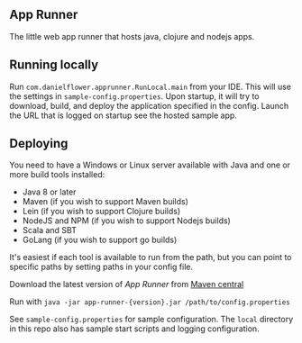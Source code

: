 App Runner
----------

The little web app runner that hosts java, clojure and nodejs apps.

Running locally
---------------

Run `com.danielflower.apprunner.RunLocal.main` from your IDE. This will use the settings in
`sample-config.properties`. Upon startup, it will try to download, build, and deploy the
application specified in the config. Launch the URL that is logged on startup see the hosted
sample app.

Deploying
---------

You need to have a Windows or Linux server available with Java and one or more build tools
installed:

* Java 8 or later
* Maven (if you wish to support Maven builds)
* Lein (if you wish to support Clojure builds)
* NodeJS and NPM (if you wish to support Nodejs builds)
* Scala and SBT
* GoLang (if you wish to support go builds)

It's easiest if each tool is available to run from the path, but you can point to specific
paths by setting paths in your config file.

Download the latest version of _App Runner_ from [Maven central](http://search.maven.org/#search%7Cga%7C1%7Ca%3A%22app-runner%22)

Run with `java -jar app-runner-{version}.jar /path/to/config.properties`

See `sample-config.properties` for sample configuration. The `local` directory in this repo also
has sample start scripts and logging configuration.
